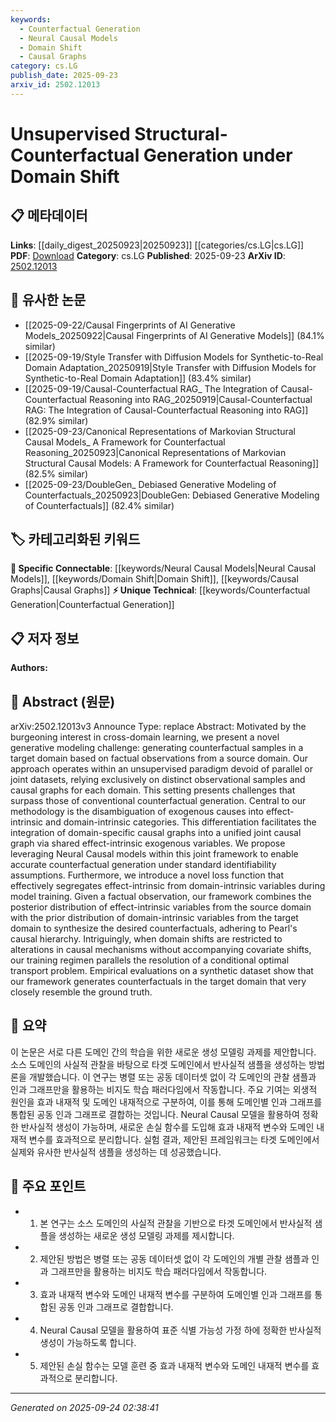 ```yaml
---
keywords:
  - Counterfactual Generation
  - Neural Causal Models
  - Domain Shift
  - Causal Graphs
category: cs.LG
publish_date: 2025-09-23
arxiv_id: 2502.12013
---
```


<!-- KEYWORD_LINKING_METADATA:
{
  "processed_timestamp": "2025-09-24T02:38:41.905143",
  "vocabulary_version": "1.0",
  "selected_keywords": [
    "Counterfactual Generation",
    "Neural Causal Models",
    "Domain Shift",
    "Causal Graphs"
  ],
  "rejected_keywords": [],
  "similarity_scores": {
    "Counterfactual Generation": 0.78,
    "Neural Causal Models": 0.81,
    "Domain Shift": 0.77,
    "Causal Graphs": 0.75
  },
  "extraction_method": "AI_prompt_based",
  "budget_applied": true,
  "candidates_json": {
    "candidates": [
      {
        "surface": "counterfactual generation",
        "canonical": "Counterfactual Generation",
        "aliases": [
          "counterfactual synthesis"
        ],
        "category": "unique_technical",
        "rationale": "This concept is central to the paper's methodology, providing a unique approach to generating counterfactuals under domain shift.",
        "novelty_score": 0.75,
        "connectivity_score": 0.65,
        "specificity_score": 0.85,
        "link_intent_score": 0.78
      },
      {
        "surface": "Neural Causal models",
        "canonical": "Neural Causal Models",
        "aliases": [
          "causal neural networks"
        ],
        "category": "specific_connectable",
        "rationale": "These models are crucial for integrating causal graphs and generating counterfactuals, linking to existing neural network concepts.",
        "novelty_score": 0.68,
        "connectivity_score": 0.82,
        "specificity_score": 0.79,
        "link_intent_score": 0.81
      },
      {
        "surface": "domain shift",
        "canonical": "Domain Shift",
        "aliases": [
          "domain adaptation"
        ],
        "category": "specific_connectable",
        "rationale": "Understanding domain shift is essential for cross-domain learning, which is a key focus of the paper.",
        "novelty_score": 0.6,
        "connectivity_score": 0.88,
        "specificity_score": 0.72,
        "link_intent_score": 0.77
      },
      {
        "surface": "causal graphs",
        "canonical": "Causal Graphs",
        "aliases": [
          "causal diagrams"
        ],
        "category": "specific_connectable",
        "rationale": "Causal graphs are fundamental to the paper's approach, enabling the integration of domain-specific causal structures.",
        "novelty_score": 0.55,
        "connectivity_score": 0.83,
        "specificity_score": 0.78,
        "link_intent_score": 0.75
      }
    ],
    "ban_list_suggestions": [
      "cross-domain learning",
      "factual observations"
    ]
  },
  "decisions": [
    {
      "candidate_surface": "counterfactual generation",
      "resolved_canonical": "Counterfactual Generation",
      "decision": "linked",
      "scores": {
        "novelty": 0.75,
        "connectivity": 0.65,
        "specificity": 0.85,
        "link_intent": 0.78
      }
    },
    {
      "candidate_surface": "Neural Causal models",
      "resolved_canonical": "Neural Causal Models",
      "decision": "linked",
      "scores": {
        "novelty": 0.68,
        "connectivity": 0.82,
        "specificity": 0.79,
        "link_intent": 0.81
      }
    },
    {
      "candidate_surface": "domain shift",
      "resolved_canonical": "Domain Shift",
      "decision": "linked",
      "scores": {
        "novelty": 0.6,
        "connectivity": 0.88,
        "specificity": 0.72,
        "link_intent": 0.77
      }
    },
    {
      "candidate_surface": "causal graphs",
      "resolved_canonical": "Causal Graphs",
      "decision": "linked",
      "scores": {
        "novelty": 0.55,
        "connectivity": 0.83,
        "specificity": 0.78,
        "link_intent": 0.75
      }
    }
  ]
}
-->

# Unsupervised Structural-Counterfactual Generation under Domain Shift

## 📋 메타데이터

**Links**: [[daily_digest_20250923|20250923]] [[categories/cs.LG|cs.LG]]
**PDF**: [Download](https://arxiv.org/pdf/2502.12013.pdf)
**Category**: cs.LG
**Published**: 2025-09-23
**ArXiv ID**: [2502.12013](https://arxiv.org/abs/2502.12013)

## 🔗 유사한 논문
- [[2025-09-22/Causal Fingerprints of AI Generative Models_20250922|Causal Fingerprints of AI Generative Models]] (84.1% similar)
- [[2025-09-19/Style Transfer with Diffusion Models for Synthetic-to-Real Domain Adaptation_20250919|Style Transfer with Diffusion Models for Synthetic-to-Real Domain Adaptation]] (83.4% similar)
- [[2025-09-19/Causal-Counterfactual RAG_ The Integration of Causal-Counterfactual Reasoning into RAG_20250919|Causal-Counterfactual RAG: The Integration of Causal-Counterfactual Reasoning into RAG]] (82.9% similar)
- [[2025-09-23/Canonical Representations of Markovian Structural Causal Models_ A Framework for Counterfactual Reasoning_20250923|Canonical Representations of Markovian Structural Causal Models: A Framework for Counterfactual Reasoning]] (82.5% similar)
- [[2025-09-23/DoubleGen_ Debiased Generative Modeling of Counterfactuals_20250923|DoubleGen: Debiased Generative Modeling of Counterfactuals]] (82.4% similar)

## 🏷️ 카테고리화된 키워드
**🔗 Specific Connectable**: [[keywords/Neural Causal Models|Neural Causal Models]], [[keywords/Domain Shift|Domain Shift]], [[keywords/Causal Graphs|Causal Graphs]]
**⚡ Unique Technical**: [[keywords/Counterfactual Generation|Counterfactual Generation]]

## 📋 저자 정보

**Authors:** 

## 📄 Abstract (원문)

arXiv:2502.12013v3 Announce Type: replace 
Abstract: Motivated by the burgeoning interest in cross-domain learning, we present a novel generative modeling challenge: generating counterfactual samples in a target domain based on factual observations from a source domain. Our approach operates within an unsupervised paradigm devoid of parallel or joint datasets, relying exclusively on distinct observational samples and causal graphs for each domain. This setting presents challenges that surpass those of conventional counterfactual generation. Central to our methodology is the disambiguation of exogenous causes into effect-intrinsic and domain-intrinsic categories. This differentiation facilitates the integration of domain-specific causal graphs into a unified joint causal graph via shared effect-intrinsic exogenous variables. We propose leveraging Neural Causal models within this joint framework to enable accurate counterfactual generation under standard identifiability assumptions. Furthermore, we introduce a novel loss function that effectively segregates effect-intrinsic from domain-intrinsic variables during model training. Given a factual observation, our framework combines the posterior distribution of effect-intrinsic variables from the source domain with the prior distribution of domain-intrinsic variables from the target domain to synthesize the desired counterfactuals, adhering to Pearl's causal hierarchy. Intriguingly, when domain shifts are restricted to alterations in causal mechanisms without accompanying covariate shifts, our training regimen parallels the resolution of a conditional optimal transport problem. Empirical evaluations on a synthetic dataset show that our framework generates counterfactuals in the target domain that very closely resemble the ground truth.

## 📝 요약

이 논문은 서로 다른 도메인 간의 학습을 위한 새로운 생성 모델링 과제를 제안합니다. 소스 도메인의 사실적 관찰을 바탕으로 타겟 도메인에서 반사실적 샘플을 생성하는 방법론을 개발했습니다. 이 연구는 병렬 또는 공동 데이터셋 없이 각 도메인의 관찰 샘플과 인과 그래프만을 활용하는 비지도 학습 패러다임에서 작동합니다. 주요 기여는 외생적 원인을 효과 내재적 및 도메인 내재적으로 구분하여, 이를 통해 도메인별 인과 그래프를 통합된 공동 인과 그래프로 결합하는 것입니다. Neural Causal 모델을 활용하여 정확한 반사실적 생성이 가능하며, 새로운 손실 함수를 도입해 효과 내재적 변수와 도메인 내재적 변수를 효과적으로 분리합니다. 실험 결과, 제안된 프레임워크는 타겟 도메인에서 실제와 유사한 반사실적 샘플을 생성하는 데 성공했습니다.

## 🎯 주요 포인트

- 1. 본 연구는 소스 도메인의 사실적 관찰을 기반으로 타겟 도메인에서 반사실적 샘플을 생성하는 새로운 생성 모델링 과제를 제시합니다.
- 2. 제안된 방법은 병렬 또는 공동 데이터셋 없이 각 도메인의 개별 관찰 샘플과 인과 그래프만을 활용하는 비지도 학습 패러다임에서 작동합니다.
- 3. 효과 내재적 변수와 도메인 내재적 변수를 구분하여 도메인별 인과 그래프를 통합된 공동 인과 그래프로 결합합니다.
- 4. Neural Causal 모델을 활용하여 표준 식별 가능성 가정 하에 정확한 반사실적 생성이 가능하도록 합니다.
- 5. 제안된 손실 함수는 모델 훈련 중 효과 내재적 변수와 도메인 내재적 변수를 효과적으로 분리합니다.


---

*Generated on 2025-09-24 02:38:41*